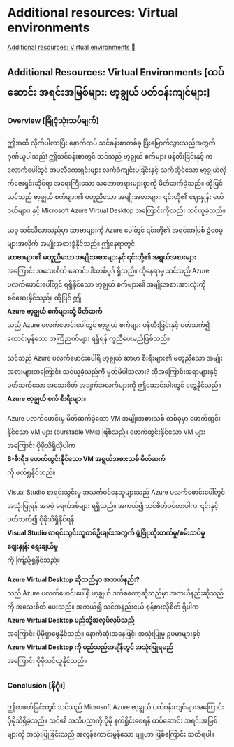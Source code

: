 # Additional resources: Virtual environments

[Additional resources: Virtual environments 🔗](https://www.coursera.org/learn/introduction-to-networking-and-Cloud-computing/supplement/pCA11/additional-resources-virtual-environments)

## Additional Resources: Virtual Environments [ထပ်ဆောင်း အရင်းအမြစ်များ: ဗာ့ချွယ် ပတ်ဝန်းကျင်များ]

### Overview [ခြုံငုံသုံးသပ်ချက်]

ဤအထိ လိုက်ပါလာပြီး နောက်ထပ် သင်ခန်းစာတစ်ခု ပြီးမြောက်သွားသည့်အတွက် ဂုဏ်ယူပါသည်! ဤသင်ခန်းစာတွင် သင်သည် ဗာ့ချွယ် စက်များ ဖန်တီးခြင်းနှင့် ကလောက်ပေါ်တွင် အပလီကေးရှင်းများ လက်ခံကျင်းပခြင်းနှင့် သက်ဆိုင်သော ဗာ့ချွယ်လိုက်ဇေးရှင်းဆိုင်ရာ အရေးကြီးသော သဘောတရားများစွာကို မိတ်ဆက်ခဲ့သည်။ ထို့ပြင် သင်သည် ဗာ့ချွယ် စက်များ၏ မတူညီသော အမျိုးအစားများ၊ ၎င်းတို့၏ ဈေးနှုန်း မော်ဒယ်များ၊ နှင့် Microsoft Azure Virtual Desktop အကြောင်းကိုလည်း သင်ယူခဲ့သည်။

ယခု သင်သိလာသည်မှာ ဆာဗာများကို Azure ပေါ်တွင် ၎င်းတို့၏ အရင်းအမြစ် ခွဲဝေမှုများအလိုက် အမျိုးအစားခွဲနိုင်သည်။ ဤနေရာတွင်  
**ဆာဗာများ၏ မတူညီသော အမျိုးအစားများနှင့် ၎င်းတို့၏ အရွယ်အစားများ**  
အကြောင်း အသေးစိတ် ဆောင်းပါးတစ်ပုဒ် ရှိသည်။ ထိုနေရာမှ သင်သည် Azure ပလက်ဖောင်းပေါ်တွင် ရရှိနိုင်သော ဗာ့ချွယ် စက်များ၏ အမျိုးအစားအားလုံးကို စစ်ဆေးနိုင်သည်။ ထို့ပြင် ဤ  
**Azure ဗာ့ချွယ် စက်များသို့ မိတ်ဆက်**  
သည် Azure ပလက်ဖောင်းပေါ်တွင် ဗာ့ချွယ် စက်များ ဖန်တီးခြင်းနှင့် ပတ်သက်၍ ကောင်းမွန်သော အကြံဉာဏ်များ ရရှိရန် ကူညီပေးမည်ဖြစ်သည်။

သင်သည် Azure ပလက်ဖောင်းပေါ်ရှိ ဗာ့ချွယ် ဆာဗာ စီးရီးများ၏ မတူညီသော အမျိုးအစားများအကြောင်း သင်ယူခဲ့သည်ကို မှတ်မိပါသလား? ထိုအကြောင်းအရာများနှင့် ပတ်သက်သော အသေးစိတ် အချက်အလက်များကို ဤဆောင်းပါးတွင် တွေ့နိုင်သည်။  
**Azure ဗာ့ချွယ် စက် စီးရီးများ**။

Azure ပလက်ဖောင်းမှ မိတ်ဆက်ခဲ့သော VM အမျိုးအစားသစ် တစ်ခုမှာ ဖောက်ထွင်းနိုင်သော VM များ (burstable VMs) ဖြစ်သည်။ ဖောက်ထွင်းနိုင်သော VM များအကြောင်း ပိုမိုသိရှိလိုပါက  
**B-စီးရီး၊ ဖောက်ထွင်းနိုင်သော VM အရွယ်အစားသစ် မိတ်ဆက်**  
ကို ဖတ်ရှုနိုင်သည်။

Visual Studio စာရင်းသွင်းမှု အသက်ဝင်နေသူများသည် Azure ပလက်ဖောင်းပေါ်တွင် အသုံးပြုရန် အခမဲ့ ခရက်ဒစ်များ ရရှိသည်။ အကယ်၍ သင်စိတ်ဝင်စားပါက၊ ၎င်းနှင့် ပတ်သက်၍ ပိုမိုသိရှိနိုင်ရန်  
**Visual Studio စာရင်းသွင်းသူတစ်ဦးချင်းအတွက် ဖွံ့ဖြိုးတိုးတက်မှု/စမ်းသပ်မှု ဈေးနှုန်း ရွေးချယ်မှု**  
ကို ကြည့်ရှုနိုင်သည်။

**Azure Virtual Desktop ဆိုသည်မှာ အဘယ်နည်း?**  
သည် Azure ပလက်ဖောင်းပေါ်ရှိ ဗာ့ချွယ် ဒက်စတော့ဆိုသည်မှာ အဘယ်နည်းဆိုသည်ကို အသေးစိတ် ပေးသည်။ အကယ်၍ သင်အနည်းငယ် စွန့်စားလိုစိတ် ရှိပါက  
**Azure Virtual Desktop မည်သို့အလုပ်လုပ်သည်**  
အကြောင်း ပိုမိုရှာဖွေနိုင်သည်။ နောက်ဆုံးအနေဖြင့်၊ အသုံးပြုမှု ဥပမာများနှင့်  
**Azure Virtual Desktop ကို မည်သည့်အချိန်တွင် အသုံးပြုရမည်**  
အကြောင်း ပိုမိုသင်ယူနိုင်သည်။

### Conclusion [နိဂုံး]

ဤစာဖတ်ခြင်းတွင် သင်သည် Microsoft Azure ဗာ့ချွယ် ပတ်ဝန်းကျင်များအကြောင်း ပိုမိုသိရှိခဲ့သည်။ သင်၏ အသိပညာကို ပိုမို နက်ရှိုင်းစေရန် ထပ်ဆောင်း အရင်းအမြစ်များကို အသုံးပြုခြင်းသည် အလွန်ကောင်းမွန်သော ဗျူဟာ ဖြစ်ကြောင်း သတိရပါ။
